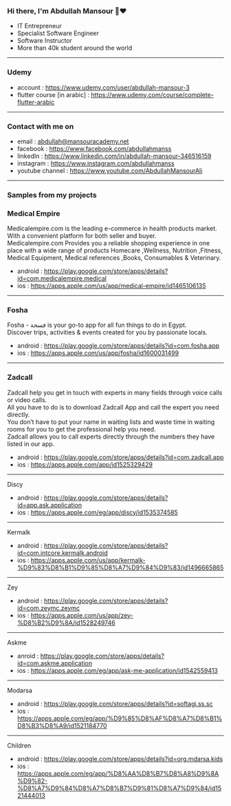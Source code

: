 ### Hi there, I'm Abdullah Mansour 👋:heart:

- IT Entrepreneur
- Specialist Software Engineer
- Software Instructor
- More than 40k student around the world
----------------------------------------------------
### Udemy
- account : https://www.udemy.com/user/abdullah-mansour-3
- flutter course [in arabic] : https://www.udemy.com/course/complete-flutter-arabic
----------------------------------------------------
### Contact with me on

- email : abdullah@mansouracademy.net
- facebook : https://www.facebook.com/abdullahmanss
- linkedIn : https://www.linkedin.com/in/abdullah-mansour-346516159
- instagram : https://www.instagram.com/abdullahmanss
- youtube channel : https://www.youtube.com/AbdullahMansourAli
----------------------------------------------------
### Samples from my projects

### Medical Empire
Medicalempire.com is the leading e-commerce in health products market. With a convenient platform for both seller and buyer.<br />
Medicalempire.com Provides you a reliable shopping experience in one place with a wide range of products Homecare ,Wellness, Nutrition ,Fitness, Medical Equipment, Medical references ,Books, Consumables & Veterinary.
- android : https://play.google.com/store/apps/details?id=com.medicalempire.medical
- ios : https://apps.apple.com/us/app/medical-empire/id1465106135
----------------------------------------------------
### Fosha

Fosha - فسحة is your go-to app for all fun things to do in Egypt.<br />
Discover trips, activities & events created for you by passionate locals.<br />
- android : https://play.google.com/store/apps/details?id=com.fosha.app
- ios : https://apps.apple.com/us/app/fosha/id1600031499
----------------------------------------------------
### Zadcall

Zadcall help you get in touch with experts in many fields through voice calls or video calls.<br />
All you have to do is to download Zadcall App and call the expert you need directly.<br />
You don’t have to put your name in waiting lists and waste time in waiting rooms for you to get the professional help you need.<br />
Zadcall allows you to call experts directly through the numbers they have listed in our app.<br />

- android : https://play.google.com/store/apps/details?id=com.zadcall.app
- ios : https://apps.apple.com/app/id1525329429 
----------------------------------------------------
Discy
- android : https://play.google.com/store/apps/details?id=app.ask.application
- ios : https://apps.apple.com/eg/app/discy/id1535374585 
----------------------------------------------------
Kermalk
- android : https://play.google.com/store/apps/details?id=com.intcore.kermalk.android
- ios : https://apps.apple.com/us/app/kermalk-%D9%83%D8%B1%D9%85%D8%A7%D9%84%D9%83/id1496665865 
----------------------------------------------------
Zey
- android : https://play.google.com/store/apps/details?id=com.zeymc.zeymc
- ios : https://apps.apple.com/us/app/zey-%D8%B2%D9%8A/id1528249746 
----------------------------------------------------
Askme
- anroid : https://play.google.com/store/apps/details?id=com.askme.application
- ios : https://apps.apple.com/eg/app/ask-me-application/id1542559413 
----------------------------------------------------
Modarsa
- android : https://play.google.com/store/apps/details?id=softagi.ss.sc
- ios : https://apps.apple.com/eg/app/%D9%85%D8%AF%D8%A7%D8%B1%D8%B3%D8%A9/id1521184770 
----------------------------------------------------
Children
- android : https://play.google.com/store/apps/details?id=org.mdarsa.kids
- ios : https://apps.apple.com/eg/app/%D8%AA%D8%B7%D8%A8%D9%8A%D9%82-%D8%A7%D9%84%D8%A7%D8%B7%D9%81%D8%A7%D9%84/id1521444013
<!--
**abdullahmansss/abdullahmansss** is a ✨ _special_ ✨ repository because its `README.md` (this file) appears on your GitHub profile.

Here are some ideas to get you started:

- 🔭 I’m currently working on ...
- 🌱 I’m currently learning ...
- 👯 I’m looking to collaborate on ...
- 🤔 I’m looking for help with ...
- 💬 Ask me about ...
- 📫 How to reach me: ...
- 😄 Pronouns: ...
- ⚡ Fun fact: ...
-->
 
